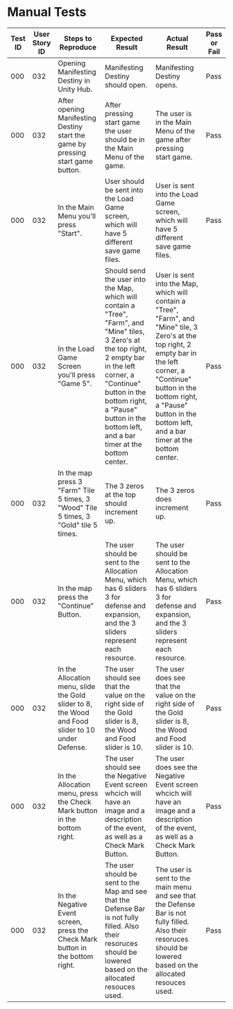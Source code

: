 # Manual Tests

| Test ID | User Story ID | Steps to Reproduce | Expected Result | Actual Result | Pass or Fail |
|----------------|---------------|-------------|---------------------|--------|--------|
|            000 |           032 | Opening Manifesting Destiny in Unity Hub. | Manifesting Destiny should open. | Manifesting Destiny opens. | Pass |
|            000 |           032 | After opening Manifesting Destiny start the game by pressing start game button. | After pressing start game the user should be in the Main Menu of the game. | The user is in the Main Menu of the game after pressing start game. | Pass |
|            000 |           032 | In the Main Menu you'll press "Start". | User should be sent into the Load Game screen, which will have 5 different save game files. | User is sent into the Load Game screen, which will have 5 different save game files. | Pass |
|            000 |           032 | In the Load Game Screen you'll press "Game 5". | Should send the user into the Map, which will contain a "Tree", "Farm", and "Mine" tiles, 3 Zero's at the top right, 2 empty bar in the left corner, a "Continue" button in the bottom right, a "Pause" button in the bottom left, and a bar timer at the bottom center.| User is sent into the Map, which will contain a "Tree", "Farm", and "Mine" tile, 3 Zero's at the top right, 2 empty bar in the left corner, a "Continue" button in the bottom right, a "Pause" button in the bottom left, and a bar timer at the bottom center.| Pass |
|            000 |           032 | In the map press 3 "Farm" Tile 5 times, 3 "Wood" Tile 5 times, 3 "Gold" tile 5 times. | The 3 zeros at the top should increment up. | The 3 zeros does increment up. | Pass |
|            000 |           032 | In the map press the "Continue" Button. | The user should be sent to the Allocation Menu, which has 6 sliders 3 for defense and expansion, and the 3 sliders represent each resource. | The user should be sent to the Allocation Menu, which has 6 sliders 3 for defense and expansion, and the 3 sliders represent each resource. | Pass |
|            000 |           032 | In the Allocation menu, slide the Gold slider to 8, the Wood and Food slider to 10 under Defense. | The user should see that the value on the right side of the Gold slider is 8, the Wood and Food slider is 10. | The user does see that the value on the right side of the Gold slider is 8, the Wood and Food slider is 10. | Pass |
|            000 |           032 | In the Allocation menu, press the Check Mark button in the bottom right. | The user should see the Negative Event screen whcich will have an image and a description of the event, as well as a Check Mark Button. | The user does see the Negative Event screen whcich will have an image and a description of the event, as well as a Check Mark Button. | Pass |
|            000 |           032 | In the Negative Event screen, press the Check Mark button in the bottom right. | The user should be sent to the Map and see that the Defense Bar is not fully filled. Also their resoruces should be lowered based on the allocated resouces used. | The user is sent to the main menu and see that the Defense Bar is not fully filled. Also their resoruces should be lowered based on the allocated resouces used. | Pass  
